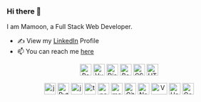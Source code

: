 ### Hi there 👋

<!--
**rmamoonx/rmamoonx** is a ✨ _special_ ✨ repository because its `README.md` (this file) appears on your GitHub profile.

Here are some ideas to get you started:

- 🔭 I’m currently working on ...
- 🌱 I’m currently learning ...
- 👯 I’m looking to collaborate on ...
- 🤔 I’m looking for help with ...
- 💬 Ask me about ...
- 📫 How to reach me: ...
- 😄 Pronouns: ...
- ⚡ Fun fact: ...
-->
I am Mamoon, a Full Stack Web Developer.

- ✍ View my [LinkedIn](https://ae.linkedin.com/in/rajamamoon) Profile
- 📫 You can reach me [here](mailto:r.mamoonxk@hotmail.com)

<p align="center">
   <img src="https://cdn.worldvectorlogo.com/logos/react-2.svg" alt="Reactjs" width="26" height="26" />
   <img src="https://cdn.worldvectorlogo.com/logos/vue-9.svg" alt="Vuejs" width="26" height="26" />
   <img src="https://cdn.worldvectorlogo.com/logos/django.svg" alt="Django" width="26" height="26" /> 
   <img src="https://cdn.worldvectorlogo.com/logos/bootstrap-4.svg" alt="Bootstrap" width="26" height="26" /> 
   <img src="https://cdn.worldvectorlogo.com/logos/css-3.svg" alt="CSS" width="26" height="26" />
   <img src="https://cdn.worldvectorlogo.com/logos/html-1.svg" alt="HTML" width="26" height="26" /> 
</p>

<p align="center">
        <img src="https://qph.fs.quoracdn.net/main-qimg-48b7a3d8958565e7aa3ad4dbf2312770.webp" alt="java" width="26" height="26" />
        <img src="https://cdn.worldvectorlogo.com/logos/python-5.svg" alt="Python" width="26" height="26" /> 
        <img src="https://upload.wikimedia.org/wikipedia/commons/thumb/9/99/Unofficial_JavaScript_logo_2.svg/600px-Unofficial_JavaScript_logo_2.svg.png" alt="javascript" width="26" height="26" />
        <img src="https://seeklogo.com/images/T/typescript-logo-B29A3F462D-seeklogo.com.png" alt="typescript" width="26" height="26" /> 
        <img src="https://seeklogo.com/images/N/nodejs-logo-FBE122E377-seeklogo.com.png" alt="nodejs" width="26" height="26" />
        <img src="https://emanueleciriachi.net/wp-content/uploads/2019/01/logo-mongodb-png-mongodb-logo-png-400.png" alt="mongodb" width="26" height="26" /> 
        <img src="https://git-scm.com/images/logos/downloads/Git-Icon-1788C.png" width="26" height="26" alt="Git" />
        <img src="https://cdn.worldvectorlogo.com/logos/netlify.svg" width="26" height="26" alt="Netlify" />
        <img src="https://cdn.worldvectorlogo.com/logos/vercel.svg" width="36" height="26" alt="Vercel" />
        <img src="https://cdn.worldvectorlogo.com/logos/heroku-4.svg" width="26" height="26" alt="Heruko" />
        <img src="https://cdn.worldvectorlogo.com/logos/google-cloud-1.svg" width="26" height="26" alt="Google Cloud" />
</p>
